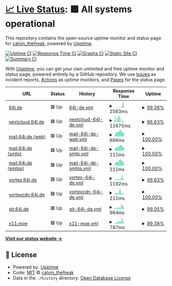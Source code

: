 # [📈 Live Status](https://status.64i.de): <!--live status--> **🟩 All systems operational**

This repository contains the open-source uptime monitor and status page for [calvin_thefreak](https://64i.de/), powered by [Upptime](https://github.com/upptime/upptime).

[![Uptime CI](https://github.com/calvinthefreak/uptime/workflows/Uptime%20CI/badge.svg)](https://github.com/calvinthefreak/uptime/actions?query=workflow%3A%22Uptime+CI%22)
[![Response Time CI](https://github.com/calvinthefreak/uptime/workflows/Response%20Time%20CI/badge.svg)](https://github.com/calvinthefreak/uptime/actions?query=workflow%3A%22Response+Time+CI%22)
[![Graphs CI](https://github.com/calvinthefreak/uptime/workflows/Graphs%20CI/badge.svg)](https://github.com/calvinthefreak/uptime/actions?query=workflow%3A%22Graphs+CI%22)
[![Static Site CI](https://github.com/calvinthefreak/uptime/workflows/Static%20Site%20CI/badge.svg)](https://github.com/calvinthefreak/uptime/actions?query=workflow%3A%22Static+Site+CI%22)
[![Summary CI](https://github.com/calvinthefreak/uptime/workflows/Summary%20CI/badge.svg)](https://github.com/calvinthefreak/uptime/actions?query=workflow%3A%22Summary+CI%22)

With [Upptime](https://upptime.js.org), you can get your own unlimited and free uptime monitor and status page, powered entirely by a GitHub repository. We use [Issues](https://github.com/calvinthefreak/uptime/issues) as incident reports, [Actions](https://github.com/calvinthefreak/uptime/actions) as uptime monitors, and [Pages](https://status.64i.de) for the status page.

<!--start: status pages-->
<!-- This summary is generated by Upptime (https://github.com/upptime/upptime) -->
<!-- Do not edit this manually, your changes will be overwritten -->
<!-- prettier-ignore -->
| URL | Status | History | Response Time | Uptime |
| --- | ------ | ------- | ------------- | ------ |
| <img alt="" src="https://icons.duckduckgo.com/ip3/64i.de.ico" height="13"> [64i.de](https://64i.de) | 🟩 Up | [64i-de.yml](https://github.com/calvinthefreak/uptime/commits/HEAD/history/64i-de.yml) | <details><summary><img alt="Response time graph" src="./graphs/64i-de/response-time-week.png" height="20"> 2563ms</summary><br><a href="https://status.64i.de/history/64i-de"><img alt="Response time 1158" src="https://img.shields.io/endpoint?url=https%3A%2F%2Fraw.githubusercontent.com%2Fcalvinthefreak%2Fuptime%2FHEAD%2Fapi%2F64i-de%2Fresponse-time.json"></a><br><a href="https://status.64i.de/history/64i-de"><img alt="24-hour response time 900" src="https://img.shields.io/endpoint?url=https%3A%2F%2Fraw.githubusercontent.com%2Fcalvinthefreak%2Fuptime%2FHEAD%2Fapi%2F64i-de%2Fresponse-time-day.json"></a><br><a href="https://status.64i.de/history/64i-de"><img alt="7-day response time 2563" src="https://img.shields.io/endpoint?url=https%3A%2F%2Fraw.githubusercontent.com%2Fcalvinthefreak%2Fuptime%2FHEAD%2Fapi%2F64i-de%2Fresponse-time-week.json"></a><br><a href="https://status.64i.de/history/64i-de"><img alt="30-day response time 1158" src="https://img.shields.io/endpoint?url=https%3A%2F%2Fraw.githubusercontent.com%2Fcalvinthefreak%2Fuptime%2FHEAD%2Fapi%2F64i-de%2Fresponse-time-month.json"></a><br><a href="https://status.64i.de/history/64i-de"><img alt="1-year response time 1158" src="https://img.shields.io/endpoint?url=https%3A%2F%2Fraw.githubusercontent.com%2Fcalvinthefreak%2Fuptime%2FHEAD%2Fapi%2F64i-de%2Fresponse-time-year.json"></a></details> | <details><summary><a href="https://status.64i.de/history/64i-de">99.36%</a></summary><a href="https://status.64i.de/history/64i-de"><img alt="All-time uptime 99.83%" src="https://img.shields.io/endpoint?url=https%3A%2F%2Fraw.githubusercontent.com%2Fcalvinthefreak%2Fuptime%2FHEAD%2Fapi%2F64i-de%2Fuptime.json"></a><br><a href="https://status.64i.de/history/64i-de"><img alt="24-hour uptime 100.00%" src="https://img.shields.io/endpoint?url=https%3A%2F%2Fraw.githubusercontent.com%2Fcalvinthefreak%2Fuptime%2FHEAD%2Fapi%2F64i-de%2Fuptime-day.json"></a><br><a href="https://status.64i.de/history/64i-de"><img alt="7-day uptime 99.36%" src="https://img.shields.io/endpoint?url=https%3A%2F%2Fraw.githubusercontent.com%2Fcalvinthefreak%2Fuptime%2FHEAD%2Fapi%2F64i-de%2Fuptime-week.json"></a><br><a href="https://status.64i.de/history/64i-de"><img alt="30-day uptime 99.83%" src="https://img.shields.io/endpoint?url=https%3A%2F%2Fraw.githubusercontent.com%2Fcalvinthefreak%2Fuptime%2FHEAD%2Fapi%2F64i-de%2Fuptime-month.json"></a><br><a href="https://status.64i.de/history/64i-de"><img alt="1-year uptime 99.83%" src="https://img.shields.io/endpoint?url=https%3A%2F%2Fraw.githubusercontent.com%2Fcalvinthefreak%2Fuptime%2FHEAD%2Fapi%2F64i-de%2Fuptime-year.json"></a></details>
| <img alt="" src="https://icons.duckduckgo.com/ip3/nextcloud.64i.de.ico" height="13"> [nextcloud.64i.de](https://nextcloud.64i.de) | 🟩 Up | [nextcloud-64i-de.yml](https://github.com/calvinthefreak/uptime/commits/HEAD/history/nextcloud-64i-de.yml) | <details><summary><img alt="Response time graph" src="./graphs/nextcloud-64i-de/response-time-week.png" height="20"> 11675ms</summary><br><a href="https://status.64i.de/history/nextcloud-64i-de"><img alt="Response time 5845" src="https://img.shields.io/endpoint?url=https%3A%2F%2Fraw.githubusercontent.com%2Fcalvinthefreak%2Fuptime%2FHEAD%2Fapi%2Fnextcloud-64i-de%2Fresponse-time.json"></a><br><a href="https://status.64i.de/history/nextcloud-64i-de"><img alt="24-hour response time 859" src="https://img.shields.io/endpoint?url=https%3A%2F%2Fraw.githubusercontent.com%2Fcalvinthefreak%2Fuptime%2FHEAD%2Fapi%2Fnextcloud-64i-de%2Fresponse-time-day.json"></a><br><a href="https://status.64i.de/history/nextcloud-64i-de"><img alt="7-day response time 11675" src="https://img.shields.io/endpoint?url=https%3A%2F%2Fraw.githubusercontent.com%2Fcalvinthefreak%2Fuptime%2FHEAD%2Fapi%2Fnextcloud-64i-de%2Fresponse-time-week.json"></a><br><a href="https://status.64i.de/history/nextcloud-64i-de"><img alt="30-day response time 5845" src="https://img.shields.io/endpoint?url=https%3A%2F%2Fraw.githubusercontent.com%2Fcalvinthefreak%2Fuptime%2FHEAD%2Fapi%2Fnextcloud-64i-de%2Fresponse-time-month.json"></a><br><a href="https://status.64i.de/history/nextcloud-64i-de"><img alt="1-year response time 5845" src="https://img.shields.io/endpoint?url=https%3A%2F%2Fraw.githubusercontent.com%2Fcalvinthefreak%2Fuptime%2FHEAD%2Fapi%2Fnextcloud-64i-de%2Fresponse-time-year.json"></a></details> | <details><summary><a href="https://status.64i.de/history/nextcloud-64i-de">96.63%</a></summary><a href="https://status.64i.de/history/nextcloud-64i-de"><img alt="All-time uptime 98.87%" src="https://img.shields.io/endpoint?url=https%3A%2F%2Fraw.githubusercontent.com%2Fcalvinthefreak%2Fuptime%2FHEAD%2Fapi%2Fnextcloud-64i-de%2Fuptime.json"></a><br><a href="https://status.64i.de/history/nextcloud-64i-de"><img alt="24-hour uptime 100.00%" src="https://img.shields.io/endpoint?url=https%3A%2F%2Fraw.githubusercontent.com%2Fcalvinthefreak%2Fuptime%2FHEAD%2Fapi%2Fnextcloud-64i-de%2Fuptime-day.json"></a><br><a href="https://status.64i.de/history/nextcloud-64i-de"><img alt="7-day uptime 96.63%" src="https://img.shields.io/endpoint?url=https%3A%2F%2Fraw.githubusercontent.com%2Fcalvinthefreak%2Fuptime%2FHEAD%2Fapi%2Fnextcloud-64i-de%2Fuptime-week.json"></a><br><a href="https://status.64i.de/history/nextcloud-64i-de"><img alt="30-day uptime 98.87%" src="https://img.shields.io/endpoint?url=https%3A%2F%2Fraw.githubusercontent.com%2Fcalvinthefreak%2Fuptime%2FHEAD%2Fapi%2Fnextcloud-64i-de%2Fuptime-month.json"></a><br><a href="https://status.64i.de/history/nextcloud-64i-de"><img alt="1-year uptime 98.87%" src="https://img.shields.io/endpoint?url=https%3A%2F%2Fraw.githubusercontent.com%2Fcalvinthefreak%2Fuptime%2FHEAD%2Fapi%2Fnextcloud-64i-de%2Fuptime-year.json"></a></details>
| <img alt="" src="https://icons.duckduckgo.com/ip3/mail.64i.de.ico" height="13"> [mail.64i.de (web)](https://mail.64i.de) | 🟩 Up | [mail-64i-de-web.yml](https://github.com/calvinthefreak/uptime/commits/HEAD/history/mail-64i-de-web.yml) | <details><summary><img alt="Response time graph" src="./graphs/mail-64i-de-web/response-time-week.png" height="20"> 666ms</summary><br><a href="https://status.64i.de/history/mail-64i-de-web"><img alt="Response time 728" src="https://img.shields.io/endpoint?url=https%3A%2F%2Fraw.githubusercontent.com%2Fcalvinthefreak%2Fuptime%2FHEAD%2Fapi%2Fmail-64i-de-web%2Fresponse-time.json"></a><br><a href="https://status.64i.de/history/mail-64i-de-web"><img alt="24-hour response time 760" src="https://img.shields.io/endpoint?url=https%3A%2F%2Fraw.githubusercontent.com%2Fcalvinthefreak%2Fuptime%2FHEAD%2Fapi%2Fmail-64i-de-web%2Fresponse-time-day.json"></a><br><a href="https://status.64i.de/history/mail-64i-de-web"><img alt="7-day response time 666" src="https://img.shields.io/endpoint?url=https%3A%2F%2Fraw.githubusercontent.com%2Fcalvinthefreak%2Fuptime%2FHEAD%2Fapi%2Fmail-64i-de-web%2Fresponse-time-week.json"></a><br><a href="https://status.64i.de/history/mail-64i-de-web"><img alt="30-day response time 728" src="https://img.shields.io/endpoint?url=https%3A%2F%2Fraw.githubusercontent.com%2Fcalvinthefreak%2Fuptime%2FHEAD%2Fapi%2Fmail-64i-de-web%2Fresponse-time-month.json"></a><br><a href="https://status.64i.de/history/mail-64i-de-web"><img alt="1-year response time 728" src="https://img.shields.io/endpoint?url=https%3A%2F%2Fraw.githubusercontent.com%2Fcalvinthefreak%2Fuptime%2FHEAD%2Fapi%2Fmail-64i-de-web%2Fresponse-time-year.json"></a></details> | <details><summary><a href="https://status.64i.de/history/mail-64i-de-web">100.00%</a></summary><a href="https://status.64i.de/history/mail-64i-de-web"><img alt="All-time uptime 100.00%" src="https://img.shields.io/endpoint?url=https%3A%2F%2Fraw.githubusercontent.com%2Fcalvinthefreak%2Fuptime%2FHEAD%2Fapi%2Fmail-64i-de-web%2Fuptime.json"></a><br><a href="https://status.64i.de/history/mail-64i-de-web"><img alt="24-hour uptime 100.00%" src="https://img.shields.io/endpoint?url=https%3A%2F%2Fraw.githubusercontent.com%2Fcalvinthefreak%2Fuptime%2FHEAD%2Fapi%2Fmail-64i-de-web%2Fuptime-day.json"></a><br><a href="https://status.64i.de/history/mail-64i-de-web"><img alt="7-day uptime 100.00%" src="https://img.shields.io/endpoint?url=https%3A%2F%2Fraw.githubusercontent.com%2Fcalvinthefreak%2Fuptime%2FHEAD%2Fapi%2Fmail-64i-de-web%2Fuptime-week.json"></a><br><a href="https://status.64i.de/history/mail-64i-de-web"><img alt="30-day uptime 100.00%" src="https://img.shields.io/endpoint?url=https%3A%2F%2Fraw.githubusercontent.com%2Fcalvinthefreak%2Fuptime%2FHEAD%2Fapi%2Fmail-64i-de-web%2Fuptime-month.json"></a><br><a href="https://status.64i.de/history/mail-64i-de-web"><img alt="1-year uptime 100.00%" src="https://img.shields.io/endpoint?url=https%3A%2F%2Fraw.githubusercontent.com%2Fcalvinthefreak%2Fuptime%2FHEAD%2Fapi%2Fmail-64i-de-web%2Fuptime-year.json"></a></details>
| <img alt="" src="https://icons.duckduckgo.com/ip3/null.ico" height="13"> [mail.64i.de (smtp)](mail.64i.de) | 🟩 Up | [mail-64i-de-smtp.yml](https://github.com/calvinthefreak/uptime/commits/HEAD/history/mail-64i-de-smtp.yml) | <details><summary><img alt="Response time graph" src="./graphs/mail-64i-de-smtp/response-time-week.png" height="20"> 111ms</summary><br><a href="https://status.64i.de/history/mail-64i-de-smtp"><img alt="Response time 123" src="https://img.shields.io/endpoint?url=https%3A%2F%2Fraw.githubusercontent.com%2Fcalvinthefreak%2Fuptime%2FHEAD%2Fapi%2Fmail-64i-de-smtp%2Fresponse-time.json"></a><br><a href="https://status.64i.de/history/mail-64i-de-smtp"><img alt="24-hour response time 125" src="https://img.shields.io/endpoint?url=https%3A%2F%2Fraw.githubusercontent.com%2Fcalvinthefreak%2Fuptime%2FHEAD%2Fapi%2Fmail-64i-de-smtp%2Fresponse-time-day.json"></a><br><a href="https://status.64i.de/history/mail-64i-de-smtp"><img alt="7-day response time 111" src="https://img.shields.io/endpoint?url=https%3A%2F%2Fraw.githubusercontent.com%2Fcalvinthefreak%2Fuptime%2FHEAD%2Fapi%2Fmail-64i-de-smtp%2Fresponse-time-week.json"></a><br><a href="https://status.64i.de/history/mail-64i-de-smtp"><img alt="30-day response time 123" src="https://img.shields.io/endpoint?url=https%3A%2F%2Fraw.githubusercontent.com%2Fcalvinthefreak%2Fuptime%2FHEAD%2Fapi%2Fmail-64i-de-smtp%2Fresponse-time-month.json"></a><br><a href="https://status.64i.de/history/mail-64i-de-smtp"><img alt="1-year response time 123" src="https://img.shields.io/endpoint?url=https%3A%2F%2Fraw.githubusercontent.com%2Fcalvinthefreak%2Fuptime%2FHEAD%2Fapi%2Fmail-64i-de-smtp%2Fresponse-time-year.json"></a></details> | <details><summary><a href="https://status.64i.de/history/mail-64i-de-smtp">100.00%</a></summary><a href="https://status.64i.de/history/mail-64i-de-smtp"><img alt="All-time uptime 100.00%" src="https://img.shields.io/endpoint?url=https%3A%2F%2Fraw.githubusercontent.com%2Fcalvinthefreak%2Fuptime%2FHEAD%2Fapi%2Fmail-64i-de-smtp%2Fuptime.json"></a><br><a href="https://status.64i.de/history/mail-64i-de-smtp"><img alt="24-hour uptime 100.00%" src="https://img.shields.io/endpoint?url=https%3A%2F%2Fraw.githubusercontent.com%2Fcalvinthefreak%2Fuptime%2FHEAD%2Fapi%2Fmail-64i-de-smtp%2Fuptime-day.json"></a><br><a href="https://status.64i.de/history/mail-64i-de-smtp"><img alt="7-day uptime 100.00%" src="https://img.shields.io/endpoint?url=https%3A%2F%2Fraw.githubusercontent.com%2Fcalvinthefreak%2Fuptime%2FHEAD%2Fapi%2Fmail-64i-de-smtp%2Fuptime-week.json"></a><br><a href="https://status.64i.de/history/mail-64i-de-smtp"><img alt="30-day uptime 100.00%" src="https://img.shields.io/endpoint?url=https%3A%2F%2Fraw.githubusercontent.com%2Fcalvinthefreak%2Fuptime%2FHEAD%2Fapi%2Fmail-64i-de-smtp%2Fuptime-month.json"></a><br><a href="https://status.64i.de/history/mail-64i-de-smtp"><img alt="1-year uptime 100.00%" src="https://img.shields.io/endpoint?url=https%3A%2F%2Fraw.githubusercontent.com%2Fcalvinthefreak%2Fuptime%2FHEAD%2Fapi%2Fmail-64i-de-smtp%2Fuptime-year.json"></a></details>
| <img alt="" src="https://icons.duckduckgo.com/ip3/null.ico" height="13"> [mail.64i.de (smtps)](mail.64i.de) | 🟩 Up | [mail-64i-de-smtps.yml](https://github.com/calvinthefreak/uptime/commits/HEAD/history/mail-64i-de-smtps.yml) | <details><summary><img alt="Response time graph" src="./graphs/mail-64i-de-smtps/response-time-week.png" height="20"> 111ms</summary><br><a href="https://status.64i.de/history/mail-64i-de-smtps"><img alt="Response time 123" src="https://img.shields.io/endpoint?url=https%3A%2F%2Fraw.githubusercontent.com%2Fcalvinthefreak%2Fuptime%2FHEAD%2Fapi%2Fmail-64i-de-smtps%2Fresponse-time.json"></a><br><a href="https://status.64i.de/history/mail-64i-de-smtps"><img alt="24-hour response time 122" src="https://img.shields.io/endpoint?url=https%3A%2F%2Fraw.githubusercontent.com%2Fcalvinthefreak%2Fuptime%2FHEAD%2Fapi%2Fmail-64i-de-smtps%2Fresponse-time-day.json"></a><br><a href="https://status.64i.de/history/mail-64i-de-smtps"><img alt="7-day response time 111" src="https://img.shields.io/endpoint?url=https%3A%2F%2Fraw.githubusercontent.com%2Fcalvinthefreak%2Fuptime%2FHEAD%2Fapi%2Fmail-64i-de-smtps%2Fresponse-time-week.json"></a><br><a href="https://status.64i.de/history/mail-64i-de-smtps"><img alt="30-day response time 123" src="https://img.shields.io/endpoint?url=https%3A%2F%2Fraw.githubusercontent.com%2Fcalvinthefreak%2Fuptime%2FHEAD%2Fapi%2Fmail-64i-de-smtps%2Fresponse-time-month.json"></a><br><a href="https://status.64i.de/history/mail-64i-de-smtps"><img alt="1-year response time 123" src="https://img.shields.io/endpoint?url=https%3A%2F%2Fraw.githubusercontent.com%2Fcalvinthefreak%2Fuptime%2FHEAD%2Fapi%2Fmail-64i-de-smtps%2Fresponse-time-year.json"></a></details> | <details><summary><a href="https://status.64i.de/history/mail-64i-de-smtps">100.00%</a></summary><a href="https://status.64i.de/history/mail-64i-de-smtps"><img alt="All-time uptime 100.00%" src="https://img.shields.io/endpoint?url=https%3A%2F%2Fraw.githubusercontent.com%2Fcalvinthefreak%2Fuptime%2FHEAD%2Fapi%2Fmail-64i-de-smtps%2Fuptime.json"></a><br><a href="https://status.64i.de/history/mail-64i-de-smtps"><img alt="24-hour uptime 100.00%" src="https://img.shields.io/endpoint?url=https%3A%2F%2Fraw.githubusercontent.com%2Fcalvinthefreak%2Fuptime%2FHEAD%2Fapi%2Fmail-64i-de-smtps%2Fuptime-day.json"></a><br><a href="https://status.64i.de/history/mail-64i-de-smtps"><img alt="7-day uptime 100.00%" src="https://img.shields.io/endpoint?url=https%3A%2F%2Fraw.githubusercontent.com%2Fcalvinthefreak%2Fuptime%2FHEAD%2Fapi%2Fmail-64i-de-smtps%2Fuptime-week.json"></a><br><a href="https://status.64i.de/history/mail-64i-de-smtps"><img alt="30-day uptime 100.00%" src="https://img.shields.io/endpoint?url=https%3A%2F%2Fraw.githubusercontent.com%2Fcalvinthefreak%2Fuptime%2FHEAD%2Fapi%2Fmail-64i-de-smtps%2Fuptime-month.json"></a><br><a href="https://status.64i.de/history/mail-64i-de-smtps"><img alt="1-year uptime 100.00%" src="https://img.shields.io/endpoint?url=https%3A%2F%2Fraw.githubusercontent.com%2Fcalvinthefreak%2Fuptime%2FHEAD%2Fapi%2Fmail-64i-de-smtps%2Fuptime-year.json"></a></details>
| <img alt="" src="https://icons.duckduckgo.com/ip3/vortex.64i.de.ico" height="13"> [vortex.64i.de](https://vortex.64i.de/) | 🟩 Up | [vortex-64i-de.yml](https://github.com/calvinthefreak/uptime/commits/HEAD/history/vortex-64i-de.yml) | <details><summary><img alt="Response time graph" src="./graphs/vortex-64i-de/response-time-week.png" height="20"> 1192ms</summary><br><a href="https://status.64i.de/history/vortex-64i-de"><img alt="Response time 780" src="https://img.shields.io/endpoint?url=https%3A%2F%2Fraw.githubusercontent.com%2Fcalvinthefreak%2Fuptime%2FHEAD%2Fapi%2Fvortex-64i-de%2Fresponse-time.json"></a><br><a href="https://status.64i.de/history/vortex-64i-de"><img alt="24-hour response time 648" src="https://img.shields.io/endpoint?url=https%3A%2F%2Fraw.githubusercontent.com%2Fcalvinthefreak%2Fuptime%2FHEAD%2Fapi%2Fvortex-64i-de%2Fresponse-time-day.json"></a><br><a href="https://status.64i.de/history/vortex-64i-de"><img alt="7-day response time 1192" src="https://img.shields.io/endpoint?url=https%3A%2F%2Fraw.githubusercontent.com%2Fcalvinthefreak%2Fuptime%2FHEAD%2Fapi%2Fvortex-64i-de%2Fresponse-time-week.json"></a><br><a href="https://status.64i.de/history/vortex-64i-de"><img alt="30-day response time 780" src="https://img.shields.io/endpoint?url=https%3A%2F%2Fraw.githubusercontent.com%2Fcalvinthefreak%2Fuptime%2FHEAD%2Fapi%2Fvortex-64i-de%2Fresponse-time-month.json"></a><br><a href="https://status.64i.de/history/vortex-64i-de"><img alt="1-year response time 780" src="https://img.shields.io/endpoint?url=https%3A%2F%2Fraw.githubusercontent.com%2Fcalvinthefreak%2Fuptime%2FHEAD%2Fapi%2Fvortex-64i-de%2Fresponse-time-year.json"></a></details> | <details><summary><a href="https://status.64i.de/history/vortex-64i-de">99.63%</a></summary><a href="https://status.64i.de/history/vortex-64i-de"><img alt="All-time uptime 99.90%" src="https://img.shields.io/endpoint?url=https%3A%2F%2Fraw.githubusercontent.com%2Fcalvinthefreak%2Fuptime%2FHEAD%2Fapi%2Fvortex-64i-de%2Fuptime.json"></a><br><a href="https://status.64i.de/history/vortex-64i-de"><img alt="24-hour uptime 100.00%" src="https://img.shields.io/endpoint?url=https%3A%2F%2Fraw.githubusercontent.com%2Fcalvinthefreak%2Fuptime%2FHEAD%2Fapi%2Fvortex-64i-de%2Fuptime-day.json"></a><br><a href="https://status.64i.de/history/vortex-64i-de"><img alt="7-day uptime 99.63%" src="https://img.shields.io/endpoint?url=https%3A%2F%2Fraw.githubusercontent.com%2Fcalvinthefreak%2Fuptime%2FHEAD%2Fapi%2Fvortex-64i-de%2Fuptime-week.json"></a><br><a href="https://status.64i.de/history/vortex-64i-de"><img alt="30-day uptime 99.90%" src="https://img.shields.io/endpoint?url=https%3A%2F%2Fraw.githubusercontent.com%2Fcalvinthefreak%2Fuptime%2FHEAD%2Fapi%2Fvortex-64i-de%2Fuptime-month.json"></a><br><a href="https://status.64i.de/history/vortex-64i-de"><img alt="1-year uptime 99.90%" src="https://img.shields.io/endpoint?url=https%3A%2F%2Fraw.githubusercontent.com%2Fcalvinthefreak%2Fuptime%2FHEAD%2Fapi%2Fvortex-64i-de%2Fuptime-year.json"></a></details>
| <img alt="" src="https://icons.duckduckgo.com/ip3/vortexcdn.64i.de.ico" height="13"> [vortexcdn.64i.de](https://vortexcdn.64i.de/vlp6p46n7ts.png) | 🟩 Up | [vortexcdn-64i-de.yml](https://github.com/calvinthefreak/uptime/commits/HEAD/history/vortexcdn-64i-de.yml) | <details><summary><img alt="Response time graph" src="./graphs/vortexcdn-64i-de/response-time-week.png" height="20"> 211ms</summary><br><a href="https://status.64i.de/history/vortexcdn-64i-de"><img alt="Response time 170" src="https://img.shields.io/endpoint?url=https%3A%2F%2Fraw.githubusercontent.com%2Fcalvinthefreak%2Fuptime%2FHEAD%2Fapi%2Fvortexcdn-64i-de%2Fresponse-time.json"></a><br><a href="https://status.64i.de/history/vortexcdn-64i-de"><img alt="24-hour response time 191" src="https://img.shields.io/endpoint?url=https%3A%2F%2Fraw.githubusercontent.com%2Fcalvinthefreak%2Fuptime%2FHEAD%2Fapi%2Fvortexcdn-64i-de%2Fresponse-time-day.json"></a><br><a href="https://status.64i.de/history/vortexcdn-64i-de"><img alt="7-day response time 211" src="https://img.shields.io/endpoint?url=https%3A%2F%2Fraw.githubusercontent.com%2Fcalvinthefreak%2Fuptime%2FHEAD%2Fapi%2Fvortexcdn-64i-de%2Fresponse-time-week.json"></a><br><a href="https://status.64i.de/history/vortexcdn-64i-de"><img alt="30-day response time 170" src="https://img.shields.io/endpoint?url=https%3A%2F%2Fraw.githubusercontent.com%2Fcalvinthefreak%2Fuptime%2FHEAD%2Fapi%2Fvortexcdn-64i-de%2Fresponse-time-month.json"></a><br><a href="https://status.64i.de/history/vortexcdn-64i-de"><img alt="1-year response time 170" src="https://img.shields.io/endpoint?url=https%3A%2F%2Fraw.githubusercontent.com%2Fcalvinthefreak%2Fuptime%2FHEAD%2Fapi%2Fvortexcdn-64i-de%2Fresponse-time-year.json"></a></details> | <details><summary><a href="https://status.64i.de/history/vortexcdn-64i-de">100.00%</a></summary><a href="https://status.64i.de/history/vortexcdn-64i-de"><img alt="All-time uptime 100.00%" src="https://img.shields.io/endpoint?url=https%3A%2F%2Fraw.githubusercontent.com%2Fcalvinthefreak%2Fuptime%2FHEAD%2Fapi%2Fvortexcdn-64i-de%2Fuptime.json"></a><br><a href="https://status.64i.de/history/vortexcdn-64i-de"><img alt="24-hour uptime 100.00%" src="https://img.shields.io/endpoint?url=https%3A%2F%2Fraw.githubusercontent.com%2Fcalvinthefreak%2Fuptime%2FHEAD%2Fapi%2Fvortexcdn-64i-de%2Fuptime-day.json"></a><br><a href="https://status.64i.de/history/vortexcdn-64i-de"><img alt="7-day uptime 100.00%" src="https://img.shields.io/endpoint?url=https%3A%2F%2Fraw.githubusercontent.com%2Fcalvinthefreak%2Fuptime%2FHEAD%2Fapi%2Fvortexcdn-64i-de%2Fuptime-week.json"></a><br><a href="https://status.64i.de/history/vortexcdn-64i-de"><img alt="30-day uptime 100.00%" src="https://img.shields.io/endpoint?url=https%3A%2F%2Fraw.githubusercontent.com%2Fcalvinthefreak%2Fuptime%2FHEAD%2Fapi%2Fvortexcdn-64i-de%2Fuptime-month.json"></a><br><a href="https://status.64i.de/history/vortexcdn-64i-de"><img alt="1-year uptime 100.00%" src="https://img.shields.io/endpoint?url=https%3A%2F%2Fraw.githubusercontent.com%2Fcalvinthefreak%2Fuptime%2FHEAD%2Fapi%2Fvortexcdn-64i-de%2Fuptime-year.json"></a></details>
| <img alt="" src="https://icons.duckduckgo.com/ip3/git.64i.de.ico" height="13"> [git.64i.de](https://git.64i.de/) | 🟩 Up | [git-64i-de.yml](https://github.com/calvinthefreak/uptime/commits/HEAD/history/git-64i-de.yml) | <details><summary><img alt="Response time graph" src="./graphs/git-64i-de/response-time-week.png" height="20"> 964ms</summary><br><a href="https://status.64i.de/history/git-64i-de"><img alt="Response time 909" src="https://img.shields.io/endpoint?url=https%3A%2F%2Fraw.githubusercontent.com%2Fcalvinthefreak%2Fuptime%2FHEAD%2Fapi%2Fgit-64i-de%2Fresponse-time.json"></a><br><a href="https://status.64i.de/history/git-64i-de"><img alt="24-hour response time 604" src="https://img.shields.io/endpoint?url=https%3A%2F%2Fraw.githubusercontent.com%2Fcalvinthefreak%2Fuptime%2FHEAD%2Fapi%2Fgit-64i-de%2Fresponse-time-day.json"></a><br><a href="https://status.64i.de/history/git-64i-de"><img alt="7-day response time 964" src="https://img.shields.io/endpoint?url=https%3A%2F%2Fraw.githubusercontent.com%2Fcalvinthefreak%2Fuptime%2FHEAD%2Fapi%2Fgit-64i-de%2Fresponse-time-week.json"></a><br><a href="https://status.64i.de/history/git-64i-de"><img alt="30-day response time 909" src="https://img.shields.io/endpoint?url=https%3A%2F%2Fraw.githubusercontent.com%2Fcalvinthefreak%2Fuptime%2FHEAD%2Fapi%2Fgit-64i-de%2Fresponse-time-month.json"></a><br><a href="https://status.64i.de/history/git-64i-de"><img alt="1-year response time 909" src="https://img.shields.io/endpoint?url=https%3A%2F%2Fraw.githubusercontent.com%2Fcalvinthefreak%2Fuptime%2FHEAD%2Fapi%2Fgit-64i-de%2Fresponse-time-year.json"></a></details> | <details><summary><a href="https://status.64i.de/history/git-64i-de">99.05%</a></summary><a href="https://status.64i.de/history/git-64i-de"><img alt="All-time uptime 83.73%" src="https://img.shields.io/endpoint?url=https%3A%2F%2Fraw.githubusercontent.com%2Fcalvinthefreak%2Fuptime%2FHEAD%2Fapi%2Fgit-64i-de%2Fuptime.json"></a><br><a href="https://status.64i.de/history/git-64i-de"><img alt="24-hour uptime 100.00%" src="https://img.shields.io/endpoint?url=https%3A%2F%2Fraw.githubusercontent.com%2Fcalvinthefreak%2Fuptime%2FHEAD%2Fapi%2Fgit-64i-de%2Fuptime-day.json"></a><br><a href="https://status.64i.de/history/git-64i-de"><img alt="7-day uptime 99.05%" src="https://img.shields.io/endpoint?url=https%3A%2F%2Fraw.githubusercontent.com%2Fcalvinthefreak%2Fuptime%2FHEAD%2Fapi%2Fgit-64i-de%2Fuptime-week.json"></a><br><a href="https://status.64i.de/history/git-64i-de"><img alt="30-day uptime 83.73%" src="https://img.shields.io/endpoint?url=https%3A%2F%2Fraw.githubusercontent.com%2Fcalvinthefreak%2Fuptime%2FHEAD%2Fapi%2Fgit-64i-de%2Fuptime-month.json"></a><br><a href="https://status.64i.de/history/git-64i-de"><img alt="1-year uptime 83.73%" src="https://img.shields.io/endpoint?url=https%3A%2F%2Fraw.githubusercontent.com%2Fcalvinthefreak%2Fuptime%2FHEAD%2Fapi%2Fgit-64i-de%2Fuptime-year.json"></a></details>
| <img alt="" src="https://icons.duckduckgo.com/ip3/x11.moe.ico" height="13"> [x11.moe](https://x11.moe) | 🟩 Up | [x11-moe.yml](https://github.com/calvinthefreak/uptime/commits/HEAD/history/x11-moe.yml) | <details><summary><img alt="Response time graph" src="./graphs/x11-moe/response-time-week.png" height="20"> 787ms</summary><br><a href="https://status.64i.de/history/x11-moe"><img alt="Response time 654" src="https://img.shields.io/endpoint?url=https%3A%2F%2Fraw.githubusercontent.com%2Fcalvinthefreak%2Fuptime%2FHEAD%2Fapi%2Fx11-moe%2Fresponse-time.json"></a><br><a href="https://status.64i.de/history/x11-moe"><img alt="24-hour response time 550" src="https://img.shields.io/endpoint?url=https%3A%2F%2Fraw.githubusercontent.com%2Fcalvinthefreak%2Fuptime%2FHEAD%2Fapi%2Fx11-moe%2Fresponse-time-day.json"></a><br><a href="https://status.64i.de/history/x11-moe"><img alt="7-day response time 787" src="https://img.shields.io/endpoint?url=https%3A%2F%2Fraw.githubusercontent.com%2Fcalvinthefreak%2Fuptime%2FHEAD%2Fapi%2Fx11-moe%2Fresponse-time-week.json"></a><br><a href="https://status.64i.de/history/x11-moe"><img alt="30-day response time 654" src="https://img.shields.io/endpoint?url=https%3A%2F%2Fraw.githubusercontent.com%2Fcalvinthefreak%2Fuptime%2FHEAD%2Fapi%2Fx11-moe%2Fresponse-time-month.json"></a><br><a href="https://status.64i.de/history/x11-moe"><img alt="1-year response time 654" src="https://img.shields.io/endpoint?url=https%3A%2F%2Fraw.githubusercontent.com%2Fcalvinthefreak%2Fuptime%2FHEAD%2Fapi%2Fx11-moe%2Fresponse-time-year.json"></a></details> | <details><summary><a href="https://status.64i.de/history/x11-moe">99.38%</a></summary><a href="https://status.64i.de/history/x11-moe"><img alt="All-time uptime 99.84%" src="https://img.shields.io/endpoint?url=https%3A%2F%2Fraw.githubusercontent.com%2Fcalvinthefreak%2Fuptime%2FHEAD%2Fapi%2Fx11-moe%2Fuptime.json"></a><br><a href="https://status.64i.de/history/x11-moe"><img alt="24-hour uptime 100.00%" src="https://img.shields.io/endpoint?url=https%3A%2F%2Fraw.githubusercontent.com%2Fcalvinthefreak%2Fuptime%2FHEAD%2Fapi%2Fx11-moe%2Fuptime-day.json"></a><br><a href="https://status.64i.de/history/x11-moe"><img alt="7-day uptime 99.38%" src="https://img.shields.io/endpoint?url=https%3A%2F%2Fraw.githubusercontent.com%2Fcalvinthefreak%2Fuptime%2FHEAD%2Fapi%2Fx11-moe%2Fuptime-week.json"></a><br><a href="https://status.64i.de/history/x11-moe"><img alt="30-day uptime 99.84%" src="https://img.shields.io/endpoint?url=https%3A%2F%2Fraw.githubusercontent.com%2Fcalvinthefreak%2Fuptime%2FHEAD%2Fapi%2Fx11-moe%2Fuptime-month.json"></a><br><a href="https://status.64i.de/history/x11-moe"><img alt="1-year uptime 99.84%" src="https://img.shields.io/endpoint?url=https%3A%2F%2Fraw.githubusercontent.com%2Fcalvinthefreak%2Fuptime%2FHEAD%2Fapi%2Fx11-moe%2Fuptime-year.json"></a></details>

<!--end: status pages-->

[**Visit our status website →**](https://status.64i.de)

## 📄 License

- Powered by: [Upptime](https://github.com/upptime/upptime)
- Code: [MIT](./LICENSE) © [calvin_thefreak](https://64i.de/)
- Data in the `./history` directory: [Open Database License](https://opendatacommons.org/licenses/odbl/1-0/)
